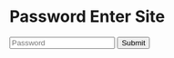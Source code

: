 # Password Enter Site

<input class="pass" type="text" id="passinput" placeholder="Password">
<input class="button" onclick="passcheck()" id="checkbtn" type="submit" />

<script src="https://code.jquery.com/jquery-3.6.0.min.js"></script>
<script>function passcheck(){
if ($('.pass').val() == "031-12") {
    window.location.href = "031-12.html";
} else {
    $(".pass").val("");
    $('.pass').attr('placeholder', 'Password');
}
}
</script>

<script>
var input = document.getElementById("passinput");

input.addEventListener("keyup", function(event) {
  if (event.keyCode === 13) {
    passcheck();
  }
});
